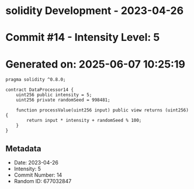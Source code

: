 ﻿# solidity Development - 2023-04-26
# Commit #14 - Intensity Level: 5
# Generated on: 2025-06-07 10:25:19
```solidity
pragma solidity ^0.8.0;

contract DataProcessor14 {
    uint256 public intensity = 5;
    uint256 private randomSeed = 998481;

    function processValue(uint256 input) public view returns (uint256) {
        return input * intensity + randomSeed % 100;
    }
}
```
## Metadata
- Date: 2023-04-26
- Intensity: 5
- Commit Number: 14
- Random ID: 677032847
